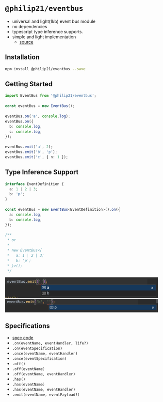 # `@philip21/eventbus`

- universal and light(1kb) event bus module
- no dependencies
- typescript type inference supports.
- simple and light implementation
    - [source](./src/EventBus.ts)

## Installation

```sh
npm install @philip21/eventbus --save
```

## Getting Started

```ts
import EventBus from '@philip21/eventbus';

const eventBus = new EventBus();

eventBus.on('a', console.log);
eventBus.on({
  b: console.log,
  c: console.log,
});

eventBus.emit('a', 2);
eventBus.emit('b', 'p');
eventBus.emit('c', { n: 1 });
```

## Type Inference Support

```ts
interface EventDefinition {
  a: 1 | 2 | 3;
  b: 'p';
}

const eventBus = new EventBus<EventDefinition>().on({
  a: console.log,
  b: console.log,
});

/**
 * or
 *
 * new EventBus<{
 *   a: 1 | 2 | 3;
 *   b: 'p';
 * }>();
 */
```

<img src="./assets/readme_typeinference_1.png" width="600">

<img src="./assets/readme_typeinference_2.png" width="600">

## Specifications

- [spec code](./src/EventBus.spec.ts)
- `.on(eventName, eventHandler, life?)`
- `.on(eventSpecification)`
- `.once(eventName, eventHandler)`
- `.once(eventSpecification)`
- `.off()`
- `.off(eventName)`
- `.off(eventName, eventHandler)`
- `.has()`
- `.has(eventName)`
- `.has(eventName, eventHandler)`
- `.emit(eventName, eventPayload?)`
